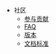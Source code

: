 - 社区
  - [参与贡献](/社区/参与贡献)
  - [FAQ](/社区/FAQ)
  - [版本](/社区/版本)
  - [文档标准](https://docsify.js.org/#/zh-cn/)
	
